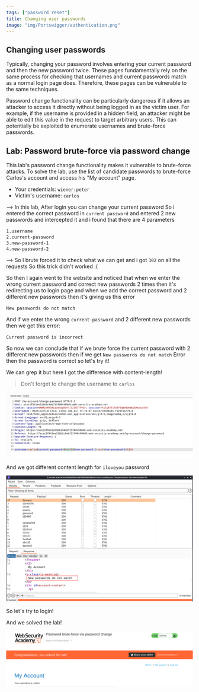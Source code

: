```yaml
---
tags: ["password reset"]
title: Changing user passwords
image: "img/Portswigger/authentication.png"
---
```


## Changing user passwords

Typically, changing your password involves entering your current password and then the new password twice. These pages fundamentally rely on the same process for checking that usernames and current passwords match as a normal login page does. Therefore, these pages can be vulnerable to the same techniques.

Password change functionality can be particularly dangerous if it allows an attacker to access it directly without being logged in as the victim user. For example, if the username is provided in a hidden field, an attacker might be able to edit this value in the request to target arbitrary users. This can potentially be exploited to enumerate usernames and brute-force passwords.

## Lab: Password brute-force via password change

This lab's password change functionality makes it vulnerable to brute-force attacks. To solve the lab, use the list of candidate passwords to brute-force Carlos's account and access his "My account" page.

- Your credentials: `wiener:peter`
- Victim's username: `carlos`

--> In this lab, After login you can change your current password So i entered the correct password in `current password` and entered 2 new passwords and intercepted it and i found that there are 4 parameters

```
1.username
2.current-password
3.new-password-1
4.new-password-2
```

--> So I brute forced it to check what we can get and i got `302` on all the requests So this trick didn't worked :(

So then I again went to the website and noticed that when we enter the wrong current password and correct new passwords 2 times then it's redirecting us to login page and when we add the correct password and 2 different new passwords then it's giving us this error

```
New passwords do not match
```

And if we enter the wrong `current-password` and 2 different new passwords then we get this error:

```
Current password is incorrect
```

So now we can conclude that if we brute force the current password with 2 different new passwords then if we get `New passwords do not match` Error then the password is correct so let's try it!

We can grep it but here I got the difference with content-length!

> Don't forget to change the username to `carlos`

![](Attachments/Pastedimage20220208140028.png)

And we got different content length for `iloveyou` password

![](Attachments/Pastedimage20220208140306.png)

So let's try to login!

And we solved the lab!

![](Attachments/Pastedimage20220208140528.png)
